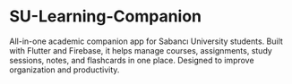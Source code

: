 # SU-Learning-Companion
All-in-one academic companion app for Sabancı University students. Built with Flutter and Firebase, it helps manage courses, assignments, study sessions, notes, and flashcards in one place. Designed to improve organization and productivity.
